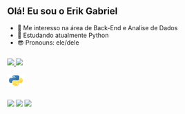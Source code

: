 ## Olá! Eu sou o Erik Gabriel

- 🔭 Me interesso na área de Back-End e Analise de Dados
- 🌱 Estudando atualmente Python
- 😎 Pronouns: ele/dele

##

 <div>
  <a href="https://github.com/erikgabrieldl">
  <img height="200em" src="https://github-readme-stats.vercel.app/api?username=erikgabrieldl&theme=dark&show_icons=true"/>
  <img height="200em" src="https://github-readme-stats.vercel.app/api/top-langs/?username=erikgabrieldl&theme=dark&layout=donut"/>
</div>
<div style="display: inline_block"><br>
  <img align="center" alt="Python" height="30" width="40" src="https://raw.githubusercontent.com/devicons/devicon/master/icons/python/python-original.svg">
</div>
  
  ##
 
<div> 
  <a href="https://instagram.com/erikk069_" target="_blank"><img src="https://img.shields.io/badge/-Instagram-%23E4405F?style=for-the-badge&logo=instagram&logoColor=white" target="_blank"></a>
  <a href = "mailto:contatoerikgabrieldl@gmail.com"><img src="https://img.shields.io/badge/-Gmail-%23333?style=for-the-badge&logo=gmail&logoColor=white" target="_blank"></a>
  <a href="https://www.linkedin.com/in/erik-gabriel-2738a32b0" target="_blank"><img src="https://img.shields.io/badge/-LinkedIn-%230077B5?style=for-the-badge&logo=linkedin&logoColor=white" target="_blank"></a> 
</div>

